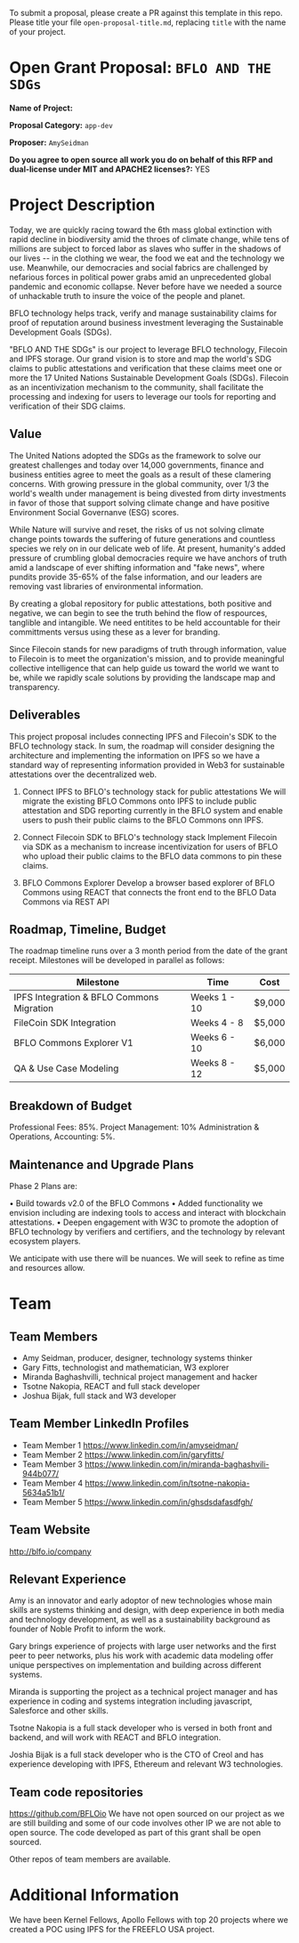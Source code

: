 To submit a proposal, please create a PR against this template in this repo. Please title your file `open-proposal-title.md`, replacing `title` with the name of your project.

# Open Grant Proposal: `BFLO AND THE SDGs`

**Name of Project:**

**Proposal Category:**  `app-dev`

**Proposer:** `AmySeidman`

**Do you agree to open source all work you do on behalf of this RFP and dual-license under MIT and APACHE2 licenses?:** YES

# Project Description
Today, we are quickly racing toward the 6th mass global extinction with rapid decline in biodiversity amid the throes of climate change, while tens of millions are subject to forced labor as slaves who suffer in the shadows of our lives -- in the clothing we wear, the food we eat and the technology we use. Meanwhile, our democracies and social fabrics are challenged by nefarious forces in political power grabs amid an unprecedented global pandemic and economic collapse. Never before have we needed a source of unhackable truth to insure the voice of the people and planet.

BFLO technology helps track, verify and manage sustainability claims for proof of reputation around business investment leveraging the Sustainable Development Goals (SDGs). 

"BFLO AND THE SDGs" is our project to leverage BFLO technology, Filecoin and IPFS storage. Our grand vision is to store and map the world's SDG claims to public attestations and verification that these claims meet one or more the 17 United Nations Sustainable Development Goals (SDGs). Filecoin as an incentivization mechanism to the community, shall facilitate the processing and indexing for users to leverage our tools for reporting and verification of their SDG claims.

## Value

The United Nations adopted the SDGs as the framework to solve our greatest challenges and today over 14,000 governments, finance and business entities agree to meet the goals as a result of these clamering concerns. With growing pressure in the global community, over 1/3 the world's wealth under management is being divested from dirty investments in favor of those that support solving climate change and have positive Environment Social Governanve (ESG) scores. 

While Nature will survive and reset, the risks of us not solving climate change points towards the suffering of future generations and countless species we rely on in our delicate web of life.  At present, humanity's added pressure of crumbling global democracies require we have anchors of truth amid a landscape of ever shifting information and "fake news", where pundits provide 35-65% of the false information, and our leaders are removing vast libraries of environmental information. 

By creating a global repository for public attestations, both positive and negative, we can begin to see the truth behind the flow of respources, tanglible and intangible. We need entitites to be held accountable for their committments versus using these as a lever for branding. 

Since Filecoin stands for new paradigms of truth through information, value to Filecoin is to meet the organization's mission, and to provide meaningful collective intelligence that can help guide us toward the world we want to be, while we rapidly scale solutions by providing the landscape map and transparency. 

## Deliverables

This project proposal includes connecting IPFS and Filecoin's SDK to the BFLO technology stack. In sum, the roadmap will consider designing the architecture and implementing the information on IPFS so we have a standard way of representing information provided in Web3 for sustainable attestations over the decentralized web.

1. Connect IPFS to BFLO's technology stack for public attestations
We will migrate the existing BFLO Commons onto IPFS to include public attestation and SDG reporting currently in the BFLO system and enable users to push their public claims to the BFLO Commons onn IPFS. 

2. Connect Filecoin SDK to BFLO's technology stack 
Implement Filecoin via SDK as a mechanism to increase incentivization for users of BFLO who upload their public claims to the BFLO data commons to pin these claims. 

3. BFLO Commons Explorer
Develop a browser based explorer of BFLO Commons using REACT that connects the front end to the BFLO Data Commons via REST API

## Roadmap, Timeline, Budget
The roadmap timeline runs over a 3 month period from the date of the grant receipt. Milestones will be developed in parallel as follows:

<table>
<thead>
<tr>
<th>Milestone</th>
<th>Time</th>
<th>Cost</th>
</tr>
</thead>
<tbody>
<tr>
<td>IPFS Integration & BFLO Commons Migration</td>
<td>Weeks 1 - 10</td>
<td>$9,000</td>
</tr>
<tr>
<td>FileCoin SDK Integration</td>
<td>Weeks 4 - 8</td>
<td>$5,000</td>
</tr>
<tr>
<td>BFLO Commons Explorer V1</td>
<td>Weeks 6 - 10</td>
<td>$6,000</td>
</tr>
<tr>
<td>QA & Use Case Modeling</td>
<td>Weeks 8 - 12</td>
<td>$5,000</td>
</tr>
</tbody>
</table>

## Breakdown of Budget

Professional Fees: 85%.
Project Management: 10%
Administration & Operations, Accounting: 5%.

## Maintenance and Upgrade Plans

Phase 2 Plans are:

• Build towards v2.0 of the BFLO Commons
• Added functionality we envision including are indexing tools to access and interact with blockchain attestations.
• Deepen engagement with W3C to promote the adoption of BFLO technology by verifiers and certifiers, and the technology by relevant ecosystem players.

We anticipate with use there will be nuances. We will seek to refine as time and resources allow.

# Team

## Team Members

- Amy Seidman, producer, designer, technology systems thinker
- Gary Fitts, technologist and mathematician, W3 explorer
- Miranda Baghashvilli, technical project management and hacker
- Tsotne Nakopia, REACT and full stack developer
- Joshua Bijak, full stack and W3 developer

## Team Member LinkedIn Profiles

- Team Member 1 https://www.linkedin.com/in/amyseidman/
- Team Member 2 https://www.linkedin.com/in/garyfitts/
- Team Member 3 https://www.linkedin.com/in/miranda-baghashvili-944b077/
- Team Member 4 https://www.linkedin.com/in/tsotne-nakopia-5634a51b1/
- Team Member 5 https://www.linkedin.com/in/ghsdsdafasdfgh/

## Team Website

http://blfo.io/company

## Relevant Experience

Amy is an innovator and early adoptor of new technologies whose main skills are systems thinking and design, with deep experience in both media and technology development, as well as a sustainability background as founder of Noble Profit to inform the work. 

Gary brings experience of projects with large user networks and the first peer to peer networks, plus his work with academic data modeling offer unique perspectives on implementation and building across different systems.

Miranda is supporting the project as a technical project manager and has experience in coding and systems integration including javascript, Salesforce and other skills.

Tsotne Nakopia is a full stack developer who is versed in both front and backend, and will work with REACT and BFLO integration.

Joshia Bijak is a full stack developer who is the CTO of Creol and has experience developing with IPFS, Ethereum and relevant W3 technologies.


## Team code repositories

https://github.com/BFLOio
We have not open sourced on our project as we are still building and some of our code involves other IP we are not able to open source. The code developed as part of this grant shall be open sourced.

Other repos of team members are available.


# Additional Information

We have been Kernel Fellows, Apollo Fellows with top 20 projects where we created a POC using IPFS for the FREEFLO USA project.
